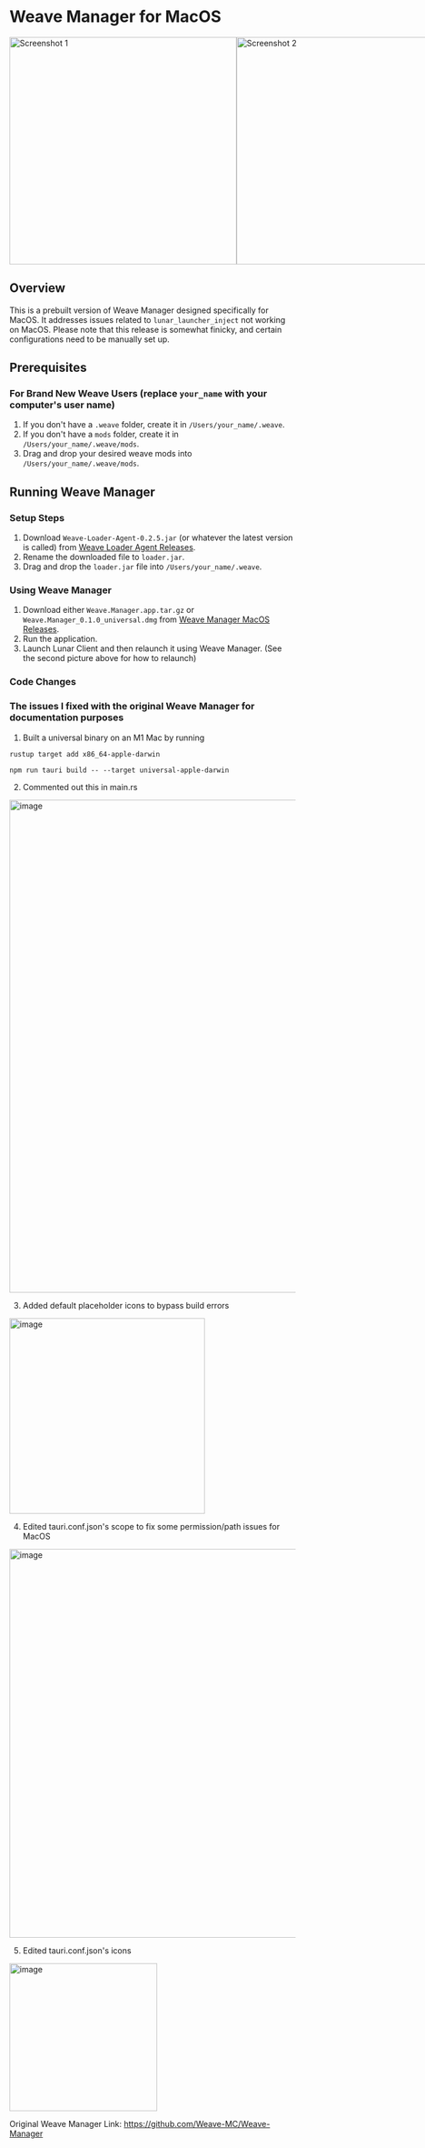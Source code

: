 # Weave Manager for MacOS

<div style="display: flex; justify-content: space-between;">
  <img width="400" alt="Screenshot 1" src="https://github.com/ballmc/weavemanagermacos/assets/140663688/0b2b1675-ed4a-4226-a762-fbc434a945c9">
  <img width="400" alt="Screenshot 2" src="https://github.com/ballmc/weavemanagermacos/assets/140663688/5deeb32a-2f1d-46e3-a14b-131cf7e5f46d">
</div>

## Overview

This is a prebuilt version of Weave Manager designed specifically for MacOS. It addresses issues related to `lunar_launcher_inject` not working on MacOS. Please note that this release is somewhat finicky, and certain configurations need to be manually set up.

## Prerequisites

### For Brand New Weave Users (replace `your_name` with your computer's user name)

1. If you don't have a `.weave` folder, create it in `/Users/your_name/.weave`.
2. If you don't have a `mods` folder, create it in `/Users/your_name/.weave/mods`.
3. Drag and drop your desired weave mods into `/Users/your_name/.weave/mods`.

## Running Weave Manager

### Setup Steps

1. Download `Weave-Loader-Agent-0.2.5.jar` (or whatever the latest version is called) from [Weave Loader Agent Releases](https://github.com/Weave-MC/Weave-Loader/releases).
2. Rename the downloaded file to `loader.jar`.
3. Drag and drop the `loader.jar` file into `/Users/your_name/.weave`.

### Using Weave Manager

1. Download either `Weave.Manager.app.tar.gz` or `Weave.Manager_0.1.0_universal.dmg` from [Weave Manager MacOS Releases](https://github.com/ballmc/weavemanagermacos/releases).
2. Run the application.
3. Launch Lunar Client and then relaunch it using Weave Manager. (See the second picture above for how to relaunch)

### Code Changes

### The issues I fixed with the original Weave Manager for documentation purposes

1. Built a universal binary on an M1 Mac by running

`rustup target add x86_64-apple-darwin`

`npm run tauri build -- --target universal-apple-darwin`

2. Commented out this in main.rs

<img width="867" alt="image" src="https://github.com/ballmc/weavemanagermacos/assets/140663688/410eca3c-ee65-4b0a-870a-37f82eac851f">

3. Added default placeholder icons to bypass build errors
   
<img width="344" alt="image" src="https://github.com/ballmc/weavemanagermacos/assets/140663688/d41f0f0f-21ab-4623-a7e4-87ebeda6d712">

4. Edited tauri.conf.json's scope to fix some permission/path issues for MacOS
   
<img width="684" alt="image" src="https://github.com/ballmc/weavemanagermacos/assets/140663688/7a5839ea-6141-47c7-ad45-cb84047ab895">

5. Edited tauri.conf.json's icons
   
<img width="260" alt="image" src="https://github.com/ballmc/weavemanagermacos/assets/140663688/35400911-6540-4b3e-a6ff-a4c278b43a49">

Original Weave Manager Link: https://github.com/Weave-MC/Weave-Manager
